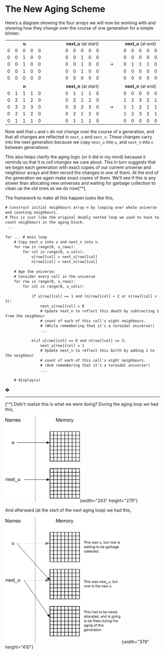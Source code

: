 # The New Aging Scheme

Here’s a diagram showing the four arrays we will now be working with
and showing how they change over the course of one generation for a
simple blinker.

<table border="0">
  <col />
  <col />
  <col />
  <col />
  <col />
  <col />
  <col />
  <col />
  <col />
  <col />
  <col />
  <col />
  <col />
  <col />
  <col />
  <col />
  <col />
  <tbody>
    <tr>
      <td colspan="5"
        style="text-align:center; width: 150px;"><strong>u</strong></td>
      <td style="width: 50px;"></td>
      <td colspan="5"
        style="text-align:center; width: 150px;"><strong>next_u</strong> (at
        start)</td>
      <td style="width: 50px;"></td>
      <td colspan="5"
        style="text-align:center; width: 150px;"><strong>next_u</strong> (at
        end)</td>
    </tr>
    <tr>
      <td>0</td>
      <td>0</td>
      <td>0</td>
      <td>0</td>
      <td>0</td>
      <td></td>
      <td>0</td>
      <td>0</td>
      <td>0</td>
      <td>0</td>
      <td>0</td>
      <td></td>
      <td>0</td>
      <td>0</td>
      <td>0</td>
      <td>0</td>
      <td>0</td>
    </tr>
    <tr>
      <td>0</td>
      <td>0</td>
      <td>1</td>
      <td>0</td>
      <td>0</td>
      <td></td>
      <td>0</td>
      <td>0</td>
      <td>1</td>
      <td>0</td>
      <td>0</td>
      <td></td>
      <td>0</td>
      <td>0</td>
      <td>0</td>
      <td>0</td>
      <td>0</td>
    </tr>
    <tr>
      <td>0</td>
      <td>0</td>
      <td>1</td>
      <td>0</td>
      <td>0</td>
      <td></td>
      <td>0</td>
      <td>0</td>
      <td>1</td>
      <td>0</td>
      <td>0</td>
      <td style="text-align: center;">&rarr;</td>
      <td>0</td>
      <td>1</td>
      <td>1</td>
      <td>1</td>
      <td>0</td>
    </tr>
    <tr>
      <td>0</td>
      <td>0</td>
      <td>1</td>
      <td>0</td>
      <td>0</td>
      <td></td>
      <td>0</td>
      <td>0</td>
      <td>1</td>
      <td>0</td>
      <td>0</td>
      <td></td>
      <td>0</td>
      <td>0</td>
      <td>0</td>
      <td>0</td>
      <td>0</td>
    </tr>
    <tr>
      <td>0</td>
      <td>0</td>
      <td>0</td>
      <td>0</td>
      <td>0</td>
      <td></td>
      <td>0</td>
      <td>0</td>
      <td>0</td>
      <td>0</td>
      <td>0</td>
      <td></td>
      <td>0</td>
      <td>0</td>
      <td>0</td>
      <td>0</td>
      <td>0</td>
    </tr>
    <tr>
      <td></td>
      <td></td>
      <td></td>
      <td></td>
      <td></td>
      <td></td>
      <td></td>
      <td></td>
      <td></td>
      <td></td>
      <td></td>
      <td></td>
      <td></td>
      <td></td>
      <td></td>
      <td></td>
      <td></td>
    </tr>
    <tr>
      <td colspan="5" style="text-align:center;"><strong>n</strong></td>
      <td></td>
      <td colspan="5" style="text-align:center;"><strong>next_n</strong> (at
        start)</td>
      <td></td>
      <td colspan="5" style="text-align:center;"><strong>next_n</strong> (at
        end)</td>
    </tr>
    <tr>
      <td>0</td>
      <td>1</td>
      <td>1</td>
      <td>1</td>
      <td>0</td>
      <td></td>
      <td>0</td>
      <td>1</td>
      <td>1</td>
      <td>1</td>
      <td>0</td>
      <td></td>
      <td>0</td>
      <td>0</td>
      <td>0</td>
      <td>0</td>
      <td>0</td>
    </tr>
    <tr>
      <td>0</td>
      <td>2</td>
      <td>1</td>
      <td>2</td>
      <td>0</td>
      <td></td>
      <td>0</td>
      <td>2</td>
      <td>1</td>
      <td>2</td>
      <td>0</td>
      <td></td>
      <td>1</td>
      <td>2</td>
      <td>3</td>
      <td>2</td>
      <td>1</td>
    </tr>
    <tr>
      <td>0</td>
      <td>3</td>
      <td>2</td>
      <td>3</td>
      <td>0</td>
      <td></td>
      <td>0</td>
      <td>3</td>
      <td>2</td>
      <td>3</td>
      <td>0</td>
      <td style="text-align: center;">&rarr;</td>
      <td>1</td>
      <td>1</td>
      <td>2</td>
      <td>1</td>
      <td>1</td>
    </tr>
    <tr>
      <td>0</td>
      <td>2</td>
      <td>1</td>
      <td>2</td>
      <td>0</td>
      <td></td>
      <td>0</td>
      <td>2</td>
      <td>1</td>
      <td>2</td>
      <td>0</td>
      <td></td>
      <td>1</td>
      <td>2</td>
      <td>3</td>
      <td>2</td>
      <td>1</td>
    </tr>
    <tr>
      <td>0</td>
      <td>1</td>
      <td>1</td>
      <td>1</td>
      <td>0</td>
      <td></td>
      <td>0</td>
      <td>1</td>
      <td>1</td>
      <td>1</td>
      <td>0</td>
      <td></td>
      <td>0</td>
      <td>0</td>
      <td>0</td>
      <td>0</td>
      <td>0</td>
    </tr>
  </tbody>
</table>

Note well that `u` and `n` do not change over the course of a
generation, and that all changes are reflected in `next_u` and `next_n`.
These changes carry into the next generation because we copy `next_u`
into `u`, and `next_n` into `n` between generations.

This also helps clarify the aging logic (or it did in my mind) because
it reminds us that it is *cell changes* we care about. This in turn
suggests that we begin each generation with exact copies of our current
universe and neighbour arrays and then record the changes in one of
them. At the end of the generation we again make exact copies of them.
We’ll see if this is any slower than allocating new universes and
waiting for garbage collection to clean up the old ones as we do
now[^*].

The framework to make all this happen looks like this,

    # Construct initial neighbours array n by looping over whole universe and counting neighbours.
    # This is just like the original doubly nested loop we used to have to count neighbours in the aging block.
     ...

    for ... # main loop
        # Copy next_u into u and next_n into n.
        for row in range(0, u_rows):
            for col in range(0, u_cols):    
                u[row][col] = next_u[row][col]
                n[row][col] = next_n[row][col]

        # Age the universe:
        # Consider every cell in the universe
        for row in range(0, u_rows):
            for col in range(0, u_cols):    

                if u[row][col] == 1 and (n[row][col] < 2 or n[row][col] > 3):
                    next_u[row][col] = 0
                    # Update next_n to reflect this death by subtracting 1 from the neighbour
                    # count of each of this cell's eight neighbours.
                    # (While remembering that it's a toroidal universe!)
                    ...
                    
                elif u[row][col] == 0 and n[row][col] == 3:
                    next_u[row][col] = 1
                    # Update next_n to reflect this birth by adding 1 to the neighbour
                    # count of each of this cell's eight neighbours.
                    # (And remembering that it's a toroidal universe!)
                    ...
        
        # display(u)

�

------------------------------------------------------------------------

[^*] Didn’t realize this is what we were doing? During the aging loop
we had this,

![.](04_Names_and_memory_during.png){width="243" height="279"}

And afterward (at the start of the next aging loop) we had this,

![.](04_Names_and_memory_after.png){width="379" height="410"}
